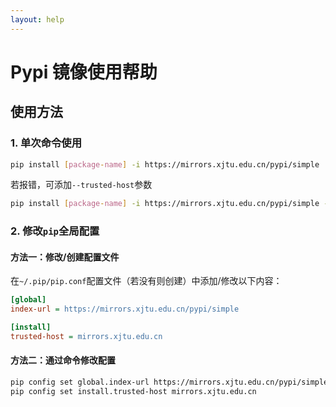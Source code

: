 ```yaml
---
layout: help
---
```


# Pypi 镜像使用帮助

## 使用方法

### 1. 单次命令使用

```bash
pip install [package-name] -i https://mirrors.xjtu.edu.cn/pypi/simple
```

若报错，可添加`--trusted-host`参数

```bash
pip install [package-name] -i https://mirrors.xjtu.edu.cn/pypi/simple --trusted-host mirrors.xjtu.edu.cn
```

### 2. 修改`pip`全局配置

#### 方法一：修改/创建配置文件

在`~/.pip/pip.conf`配置文件（若没有则创建）中添加/修改以下内容：

```ini
[global]
index-url = https://mirrors.xjtu.edu.cn/pypi/simple

[install]
trusted-host = mirrors.xjtu.edu.cn
```

#### 方法二：通过命令修改配置

```bash
pip config set global.index-url https://mirrors.xjtu.edu.cn/pypi/simple
pip config set install.trusted-host mirrors.xjtu.edu.cn
```
